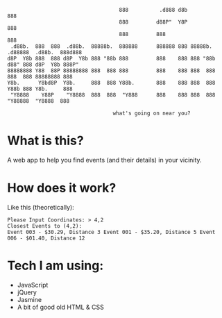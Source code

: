 ```
                                    888          .d888 d8b               888                  
                                    888         d88P"  Y8P               888                  
                                    888         888                      888                  
 .d88b.  888  888  .d88b.  88888b.  888888      888888 888 88888b.   .d88888  .d88b.  888d888 
d8P  Y8b 888  888 d8P  Y8b 888 "88b 888         888    888 888 "88b d88" 888 d8P  Y8b 888P"   
88888888 Y88  88P 88888888 888  888 888         888    888 888  888 888  888 88888888 888     
Y8b.      Y8bd8P  Y8b.     888  888 Y88b.       888    888 888  888 Y88b 888 Y8b.     888     
 "Y8888    Y88P    "Y8888  888  888  "Y888      888    888 888  888  "Y88888  "Y8888  888     
                                                                                              
                                  what's going on near you?
```

# What is this?
A web app to help you find events (and their details) in your vicinity.

# How does it work?
Like this (theoretically):
```
Please Input Coordinates: > 4,2
Closest Events to (4,2):
Event 003 - $30.29, Distance 3 Event 001 - $35.20, Distance 5 Event 006 - $01.40, Distance 12
```

# Tech I am using:
* JavaScript
* jQuery
* Jasmine
* A bit of good old HTML & CSS
                                                                                           
